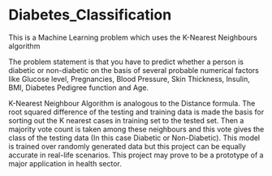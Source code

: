 # Diabetes_Classification
This is a Machine Learning problem which uses the K-Nearest Neighbours algorithm

The problem statement is that you have to predict whether a person is diabetic or non-diabetic on the basis of several probable numerical
factors like Glucose level, Pregnancies, Blood Pressure, Skin Thickness, Insulin, BMI, Diabetes Pedigree function and Age. 

K-Nearest Neighbour Algorithm is analogous to the Distance formula. The root squared difference of the testing and training data is made 
the basis for sorting out the K nearest cases in training set to the tested set. Then a majority vote count is taken among these neighbours 
and this vote gives the class of the testing data (In this case Diabetic or Non-Diabetic).
This model is trained over randomly generated data but this project can be equally accurate in real-life scenarios. This project may prove 
to be a prototype of a major application in health sector.
